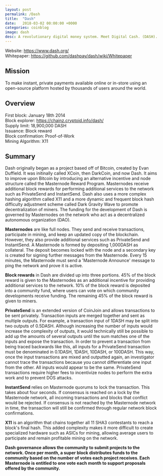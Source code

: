 ```yaml
---
layout: post
permalink: /Dash
title:  "Dash"
date:   2018-03-02 00:00:00 +0000
categories: coinblog
image: dash
desc: A revolutionary digital money system. Meet Digital Cash. (DASH).
---
```

Website: <a href="https://www.dash.org/">https://www.dash.org/</a><br>
Whitepaper: <a href="https://github.com/dashpay/dash/wiki/Whitepaper">https://github.com/dashpay/dash/wiki/Whitepaper</a>

<h2>Mission</h2>
To make instant, private payments available online or in-store using an open-source platform hosted by thousands of users around the world.

<h2>Overview</h2>
First block: January 18th 2014<br>
Block explorer: <a href="https://chainz.cryptoid.info/dash/">https://chainz.cryptoid.info/dash/</a><br>
Supply limit: 18,900,000 DASH<br>
Issuance: Block reward<br>
Block confirmation: Proof-of-Work<br>
Mining Algorithm: X11<br>

<h2>Summary</h2>
Dash originally began as a project based off of Bitcoin, created by Evan Duffield. It was initinally called XCoin, then DarkCoin, and now Dash. It aims to improve upon Bitcoin by introducing an alternative incentive and node structure called the Masternode Reward Program. Masternodes receive additional block rewards for performing additional services to the network such as PrivateSend and InstantSend. Dash also uses a more complex hashing algorithm called X11 and a more dynamic and frequent block hash difficulty adjustment scheme called Dark Gravity Wave to promote decentralization of miners. The funding for the development of Dash is governed by Masternodes on the network who act as a decentralized autonomous organization (DAO).

<b>Masternodes</b> are like full nodes. They send and receive transactions, participate in mining, and keep an updated copy of the blockchain. However, they also provide additional services such as PrivateSend and InstantSend. A Masternode is formed by depositing 1,000DASH as collateral. The deposit becomes locked with the node and a secondary key is created for signing further messages from the Masternode. Every 15 minutes, the Masternode must send a 'Masternode Announce' message to ping the network and prove it is active.

<b>Block rewards</b> in Dash are divided up into three portions. 45% of the block reward is given to the Masternodes as an additional incentive for providing additional services to the network. 10% of the block reward is deposited into a community fund, where users can vote on which community developments receive funding. The remaining 45% of the block reward is given to miners.

<b>PrivateSend</b> is an extended version of CoinJoin and allows transactions to be sent privately. Transaction inputs are merged together and sent as multiple outputs. For example, a transaction input of 1DASH may be split into two outputs of 0.5DASH. Although increasing the number of inputs would increase the complexity of outputs, it would technically still be possible to add up the amounts of several outputs until the sum matches one of the inputs and expose the transaction. In order to prevent a transaction from being traced backwards like this, all inputs for a PrivateSend transaction must be denominated in 0.1DASH, 1DASH, 10DASH, or 100DASH. This way, once the input transactions are mixed and outputted again, an investigator cannot trace the transactions because you cannot differentiate one input from the other. All inputs would appear to be the same. PrivateSend transactions require higher fees to incentivize nodes to perform the extra work and to prevent DOS attacks.

<b>InstantSend</b> relies on Masternode quorums to lock the transaction. This takes about four seconds. If consensus is reached on a lock by the Masternode network, all incoming transactions and blocks that conflict would be rejected. If consensus is not reached by the Masternode network in time, the transaction will still be confirmed through regular network block confirmations.

<b>X11</b> is an algorithm that chains together all 11 SHA3 contestants to reach a block's final hash. This added complexity makes it more difficult to create specialized hardware such as ASICs for mining, allowing average users to participate and remain profitable mining on the network.

<b>Dash governance<b> allows the community to submit projects to the network. Once per month, a super block distributes funds to the community based on the number of votes each project receives. Each Masternode is entitled to one vote each month to support proposals offered by the community.

